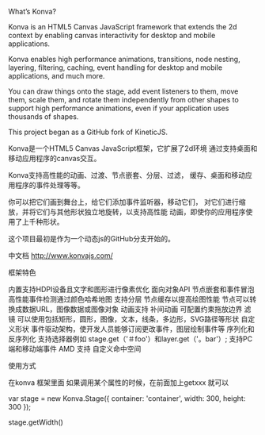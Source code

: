 What’s Konva?

Konva is an HTML5 Canvas JavaScript framework that extends the 2d context
by enabling canvas interactivity for desktop and mobile applications.

Konva enables high performance animations, transitions, node nesting, layering, filtering,
caching, event handling for desktop and mobile applications, and much more.

You can draw things onto the stage, add event listeners to them, move them,
scale them, and rotate them independently from other shapes to support high performance
animations, even if your application uses thousands of shapes.

This project began as a GitHub fork of KineticJS.

Konva是一个HTML5 Canvas JavaScript框架，它扩展了2d环境
通过支持桌面和移动应用程序的canvas交互。

Konva支持高性能的动画、过渡、节点嵌套、分层、过滤，
缓存、桌面和移动应用程序的事件处理等等。

你可以把它们画到舞台上，给它们添加事件监听器，移动它们，
对它们进行缩放，并将它们与其他形状独立地旋转，以支持高性能
动画，即使你的应用程序使用了上千种形状。

这个项目最初是作为一个动态js的GitHub分支开始的。

中文档
http://www.konvajs.com/

框架特色

内置支持HDPI设备且文字和图形进行像素优化
面向对象API
节点嵌套和事件冒泡
高性能事件检测通过颜色哈希地图
支持分层
节点缓存以提高绘图性能
节点可以转换成数据URL，图像数据或图像对象
动画支持
补间动画
可配置约束拖放边界
滤镜
可以使用包括矩形，圆形，图像，文本，线条，多边形，SVG路径等形状
自定义形状
事件驱动架构，使开发人员能够订阅更改事件，图层绘制事件等
序列化和反序列化
支持选择器例如 stage.get（'＃foo'）和layer.get（'。bar'）;
支持PC端和移动端事件
AMD 支持
自定义命中空间


使用方式

在konva 框架里面 如果调用某个属性的时候，在前面加上getxxx 就可以

var stage = new Konva.Stage({
    container: 'container',
    width: 300,
    height: 300
});


stage.getWidth()
